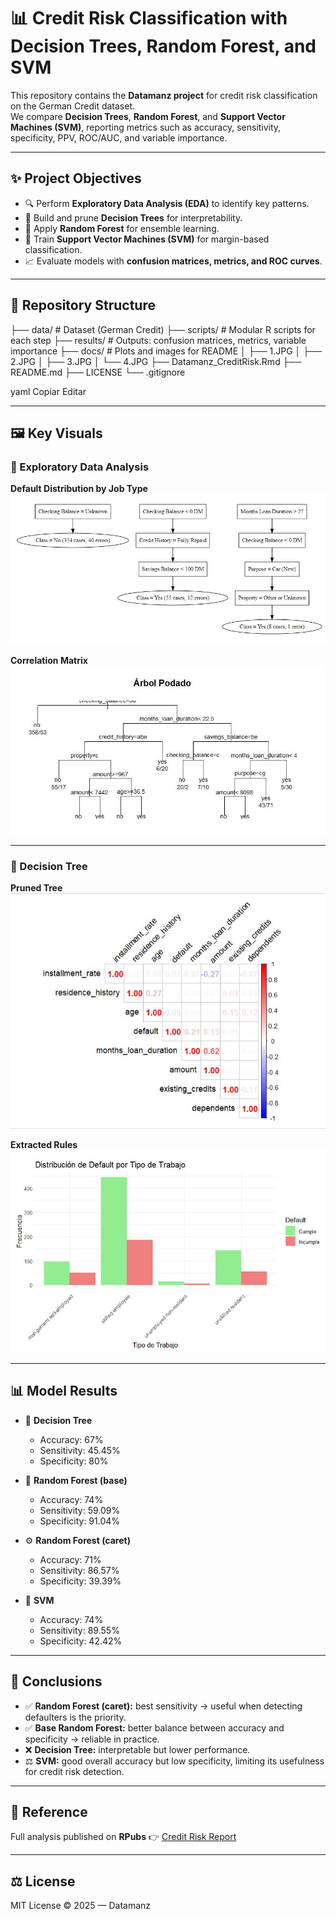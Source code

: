 # 📊 Credit Risk Classification with Decision Trees, Random Forest, and SVM

This repository contains the **Datamanz project** for credit risk classification on the German Credit dataset.  
We compare **Decision Trees**, **Random Forest**, and **Support Vector Machines (SVM)**, reporting metrics such as accuracy, sensitivity, specificity, PPV, ROC/AUC, and variable importance.  

---

## ✨ Project Objectives
- 🔍 Perform **Exploratory Data Analysis (EDA)** to identify key patterns.  
- 🌳 Build and prune **Decision Trees** for interpretability.  
- 🌲 Apply **Random Forest** for ensemble learning.  
- 🤖 Train **Support Vector Machines (SVM)** for margin-based classification.  
- 📈 Evaluate models with **confusion matrices, metrics, and ROC curves**.  

---

## 📂 Repository Structure
├── data/ # Dataset (German Credit)
├── scripts/ # Modular R scripts for each step
├── results/ # Outputs: confusion matrices, metrics, variable importance
├── docs/ # Plots and images for README
│ ├── 1.JPG
│ ├── 2.JPG
│ ├── 3.JPG
│ └── 4.JPG
├── Datamanz_CreditRisk.Rmd
├── README.md
├── LICENSE
└── .gitignore

yaml
Copiar
Editar

---

## 🖼️ Key Visuals

### 🔎 Exploratory Data Analysis
**Default Distribution by Job Type**  
![Job Type Distribution](docs/1.JPG)

**Correlation Matrix**  
![Correlation Matrix](docs/2.JPG)

---

### 🌳 Decision Tree
**Pruned Tree**  
![Pruned Tree](docs/3.JPG)

**Extracted Rules**  
![Extracted Rules](docs/4.JPG)

---

## 📊 Model Results

- 🌳 **Decision Tree**  
  - Accuracy: 67%  
  - Sensitivity: 45.45%  
  - Specificity: 80%  

- 🌲 **Random Forest (base)**  
  - Accuracy: 74%  
  - Sensitivity: 59.09%  
  - Specificity: 91.04%  

- ⚙️ **Random Forest (caret)**  
  - Accuracy: 71%  
  - Sensitivity: 86.57%  
  - Specificity: 39.39%  

- 🤖 **SVM**  
  - Accuracy: 74%  
  - Sensitivity: 89.55%  
  - Specificity: 42.42%  

---

## 📝 Conclusions
- ✅ **Random Forest (caret):** best sensitivity → useful when detecting defaulters is the priority.  
- ✅ **Base Random Forest:** better balance between accuracy and specificity → reliable in practice.  
- ❌ **Decision Tree:** interpretable but lower performance.  
- ⚖️ **SVM:** good overall accuracy but low specificity, limiting its usefulness for credit risk detection.  

---

## 📌 Reference
Full analysis published on **RPubs** 👉 [Credit Risk Report](https://rpubs.com/Datamanz/CreditRisk)  

---

## ⚖️ License
MIT License © 2025 — Datamanz
